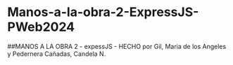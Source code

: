 # Manos-a-la-obra-2-ExpressJS-PWeb2024

##MANOS A LA OBRA 2 - expessJS - HECHO por Gil, Maria de los Angeles y Pedernera Cañadas, Candela N.
